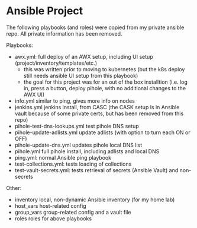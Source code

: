 # Ansible Project

The following playbooks (and roles) were copied from my private ansible repo.  All private information has been removed.

Playbooks:
- awx.yml:                     full deploy of an AWX setup, including UI setup (project/inventory/templates/etc.)
  - this was written prior to moving to kubernetes (but the k8s deploy still needs ansible UI setup from this playbook)
  - the goal for this project was for an out of the box installtion (i.e. log in, press a button, deploy pihole, with no additional changes to the AWX UI)
- info.yml                     similar to ping, gives more info on nodes
- jenkins.yml                  jenkins install, from CASC (the CASK setup is in Ansible vault because of some private certs, but has been removed from this repo)
- pihole-test-dns-lookups.yml  test pihole DNS setup
- pihole-update-adlists.yml    update adlists (with option to turn each ON or OFF)
- pihole-update-dns.yml        updates pihole local DNS list
- pihole.yml                   full pihole install, including adlists and local DNS
- ping.yml:                    normal Ansible ping playbook
- test-collections.yml:        tests loading of collections
- test-vault-secrets.yml:      tests retrieval of secrets (Ansible Vault) and non-secrets

Other:

- inventory                    local, non-dynamic Ansible inventory (for my home lab)
- host_vars                    host-related config
- group_vars                   group-related config and a vault file
- roles                        roles for above playbooks
